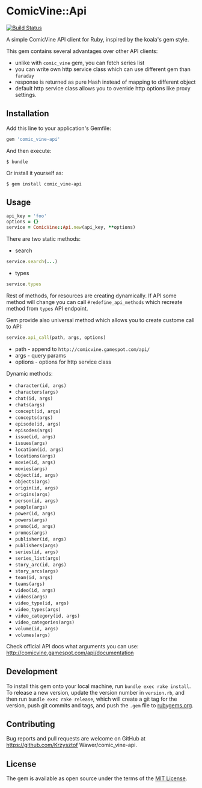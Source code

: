 # ComicVine::Api

[![Build Status](https://travis-ci.org/comics-apps/comic_vine-api.svg?branch=master)](https://travis-ci.org/comics-apps/comic_vine-api)

A simple ComicVine API client for Ruby, inspired by the koala's gem style.

This gem contains several advantages over other API clients:
* unlike with `comic_vine` gem, you can fetch series list
* you can write own http service class which can use different gem than `faraday`
* response is returned as pure Hash instead of mapping to different object
* default http service class allows you to override http options like proxy settings.

## Installation

Add this line to your application's Gemfile:

```ruby
gem 'comic_vine-api'
```

And then execute:

    $ bundle

Or install it yourself as:

    $ gem install comic_vine-api

## Usage

```ruby
api_key = 'foo'
options = {}
service = ComicVine::Api.new(api_key, **options)
```

There are two static methods:

* search

```ruby
service.search(...)
```

* types

```ruby
service.types
```

Rest of methods, for resources are creating dynamically. If API some method will change you can call `#redefine_api_methods` which recreate method from `types` API endpoint.
 
Gem provide also universal method which allows you to create custome call to API:

```ruby
service.api_call(path, args, options)
```

* path - append to `http://comicvine.gamespot.com/api/`
* args - query params
* options - options for http service class

Dynamic methods:

* `character(id, args)`
* `characters(args)`
* `chat(id, args)`
* `chats(args)`
* `concept(id, args)`
* `concepts(args)`
* `episode(id, args)`
* `episodes(args)`
* `issue(id, args)`
* `issues(args)`
* `location(id, args)`
* `locations(args)`
* `movie(id, args)`
* `movies(args)`
* `object(id, args)`
* `objects(args)`
* `origin(id, args)`
* `origins(args)`
* `person(id, args)`
* `people(args)`
* `power(id, args)`
* `powers(args)`
* `promo(id, args)`
* `promos(args)`
* `publisher(id, args)`
* `publishers(args)`
* `series(id, args)`
* `series_list(args)`
* `story_arc(id, args)`
* `story_arcs(args)`
* `team(id, args)`
* `teams(args)`
* `video(id, args)`
* `videos(args)`
* `video_type(id, args)`
* `video_types(args)`
* `video_category(id, args)`
* `video_categories(args)`
* `volume(id, args)`
* `volumes(args)`

Check official API docs what arguments you can use: http://comicvine.gamespot.com/api/documentation


## Development

To install this gem onto your local machine, run `bundle exec rake install`. To release a new version, update the version number in `version.rb`, and then run `bundle exec rake release`, which will create a git tag for the version, push git commits and tags, and push the `.gem` file to [rubygems.org](https://rubygems.org).

## Contributing

Bug reports and pull requests are welcome on GitHub at https://github.com/Krzysztof Wawer/comic_vine-api.


## License

The gem is available as open source under the terms of the [MIT License](http://opensource.org/licenses/MIT).

